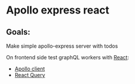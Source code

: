 # Apollo express react

## Goals:

Make simple apollo-express server with todos

On frontend side test graphQL workers with [React]:
- [Apollo client]
- [React Query]


[//]: # (These are reference links used in the body of this note and get stripped out when the markdown processor does its job. There is no need to format nicely because it shouldn't be seen. Thanks SO - http://stackoverflow.com/questions/4823468/store-comments-in-markdown-syntax)

[React]: <https://ru.reactjs.org/>
[Apollo client]: <https://www.apollographql.com/docs/react/>
[comment]: <> ([SWR]: <https://swr.vercel.app/>)
[React Query]: <https://react-query-v3.tanstack.com/>
